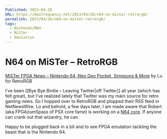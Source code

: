 ```yaml
---
Published: 2023-04-26
URL: https://maxfrequency.net/2023/04/26/n64-on-mister-retrorgb/
permalink: 2023/04/26/n64-on-mister-retrorgb/
tags:
  - Nintendo/N64
  - MiSTer
  - Emulation
---
```

# N64 on MiSTer – RetroRGB

[MiSTer FPGA News – Nintendo 64, Neo Geo Pocket, Simpsons & More](https://www.retrorgb.com/mister-fpga-news-nintendo-64-neo-geo-pocket-simpsons-more.html) by Lu for RetroRGB

I’ve been [[Bye Bye Birdie – Leaving Twitter|off Twitter]] all year (which has felt great), but I’ve realized lately that Twitter was my main source for retro gaming news. So I hopped over to RetroRGB and plopped their RSS feed in NetNewsWire. Lo and behold, a few days later, I am made aware that Robert (aka FPGAzumSpass of PSX core fame) is working on a [N64 core](https://twitter.com/AzumFpg/status/1648610131544793089). If anyone can crank out that wizardry, he can.

Happy to be plugged back in a bit and to see FPGA emulation tackling the beast that is the Nintendo 64.